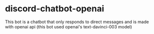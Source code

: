 # discord-chatbot-openai
This bot is a chatbot that only responds to direct messages and is made with openai api (this bot used openai's text-davinci-003 model)
